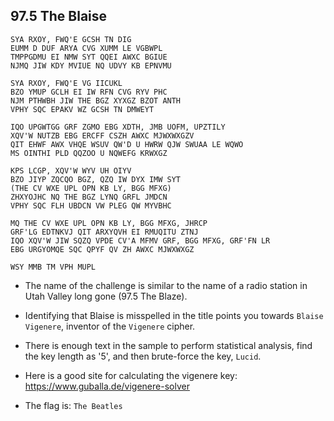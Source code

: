 ## 97.5 The Blaise
```
SYA RXOY, FWQ'E GCSH TN DIG
EUMM D DUF ARYA CVG XUMM LE VGBWPL
TMPPGDMU EI NMW SYT QQEI AWXC BGIUE
NJMQ JIW KDY MVIUE NQ UDVY KB EPNVMU

SYA RXOY, FWQ'E VG IICUKL
BZO YMUP GCLH EI IW RFN CVG RYV PHC
NJM PTHWBH JIW THE BGZ XYXGZ BZOT ANTH
VPHY SQC EPAKV WZ GCSH TN DMWEYT

IQO UPGWTGG GRF ZGMO EBG XDTH, JMB UOFM, UPZTILY
XQV'W NUTZB EBG ERCFF CSZH AWXC MJWXWXGZV
QIT EHWF AWX VHQE WSUV QW'D U HWRW QJW SWUAA LE WQWO
MS OINTHI PLD QQZOO U NQWEFG KRWXGZ

KPS LCGP, XQV'W WYV UH OIYV
BZO JIYP ZQCQO BGZ, QZQ IW DYX IMW SYT
(THE CV WXE UPL OPN KB LY, BGG MFXG)
ZHXYOJHC NQ THE BGZ LYNQ GRFL JMDCN
VPHY SQC FLH UBDCN VW PLEG QW MYVBHC

MQ THE CV WXE UPL OPN KB LY, BGG MFXG, JHRCP
GRF'LG EDTNKVJ QIT ARXYQVH EI RMUQITU ZTNJ
IQO XQV'W JIW SQZQ VPDE CV'A MFMV GRF, BGG MFXG, GRF'FN LR
EBG URGYOMQE SQC QPYF QV ZH AWXC MJWXWXGZ

WSY MMB TM VPH MUPL

```

- The name of the challenge is similar to the name of a radio station in Utah Valley long gone (97.5 The Blaze).
- Identifying that Blaise is misspelled in the title points you towards `Blaise Vigenere`, inventor of the `Vigenere` cipher.
- There is enough text in the sample to perform statistical analysis, find the key length as '5', and then brute-force the key, `Lucid`.

- Here is a good site for calculating the vigenere key:
https://www.guballa.de/vigenere-solver

- The flag is: ```The Beatles```
